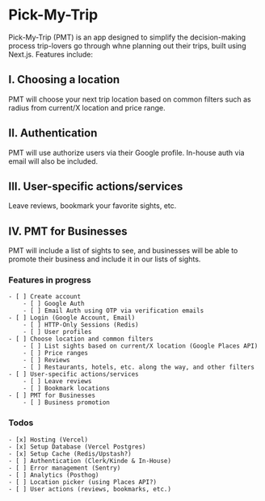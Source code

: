 # Pick-My-Trip

Pick-My-Trip (PMT) is an app designed to simplify the decision-making process trip-lovers go through whne planning out their trips, built using Next.js. Features include:

## I. Choosing a location

PMT will choose your next trip location based on common filters such as radius from current/X location and price range.

## II. Authentication

PMT will use authorize users via their Google profile. In-house auth via email will also be included.

## III. User-specific actions/services

Leave reviews, bookmark your favorite sights, etc.

## IV. PMT for Businesses

PMT will include a list of sights to see, and businesses will be able to promote their business and include it in our lists of sights.

### Features in progress

    - [ ] Create account
        - [ ] Google Auth
        - [ ] Email Auth using OTP via verification emails
    - [ ] Login (Google Account, Email)
        - [ ] HTTP-Only Sessions (Redis)
        - [ ] User profiles
    - [ ] Choose location and common filters
        - [ ] List sights based on current/X location (Google Places API)
        - [ ] Price ranges
        - [ ] Reviews
        - [ ] Restaurants, hotels, etc. along the way, and other filters
    - [ ] User-specific actions/services
        - [ ] Leave reviews
        - [ ] Bookmark locations
    - [ ] PMT for Businesses
        - [ ] Business promotion

### Todos

    - [x] Hosting (Vercel)
    - [x] Setup Database (Vercel Postgres)
    - [x] Setup Cache (Redis/Upstash?)
    - [ ] Authentication (Clerk/Kinde & In-House)
    - [ ] Error management (Sentry)
    - [ ] Analytics (Posthog)
    - [ ] Location picker (using Places API?)
    - [ ] User actions (reviews, bookmarks, etc.)
